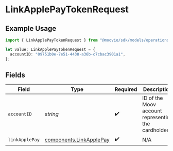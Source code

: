 # LinkApplePayTokenRequest

## Example Usage

```typescript
import { LinkApplePayTokenRequest } from "@moovio/sdk/models/operations";

let value: LinkApplePayTokenRequest = {
  accountID: "09751b0e-7e51-4438-a36b-c7cbac3901a1",
};
```

## Fields

| Field                                                              | Type                                                               | Required                                                           | Description                                                        |
| ------------------------------------------------------------------ | ------------------------------------------------------------------ | ------------------------------------------------------------------ | ------------------------------------------------------------------ |
| `accountID`                                                        | *string*                                                           | :heavy_check_mark:                                                 | ID of the Moov account representing the cardholder.                |
| `linkApplePay`                                                     | [components.LinkApplePay](../../models/components/linkapplepay.md) | :heavy_check_mark:                                                 | N/A                                                                |